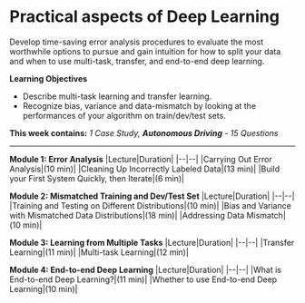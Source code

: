 # Practical aspects of Deep Learning

Develop time-saving error analysis procedures to evaluate the most worthwhile options to pursue and gain intuition for how to split your data and when to use multi-task, transfer, and end-to-end deep learning.

**Learning Objectives**
* Describe multi-task learning and transfer learning.
* Recognize bias, variance and data-mismatch by looking at the performances of your algorithm on train/dev/test sets.

**This week contains:** *1 Case Study, **Autonomous Driving** - 15 Questions*

----

**Module 1: Error Analysis**
|Lecture|Duration|
|--|--|
|Carrying Out Error Analysis|(10 min)|
|Cleaning Up Incorrectly Labeled Data|(13 min)|
|Build your First System Quickly, then Iterate|(6 min)|

**Module 2: Mismatched Training and Dev/Test Set**
|Lecture|Duration|
|--|--|
|Training and Testing on Different Distributions|(10 min)|
|Bias and Variance with Mismatched Data Distributions|(18 min)|
|Addressing Data Mismatch|(10 min)|

**Module 3: Learning from Multiple Tasks**
|Lecture|Duration|
|--|--|
|Transfer Learning|(11 min)|
|Multi-task Learning|(12 min)|

**Module 4: End-to-end Deep Learning**
|Lecture|Duration|
|--|--|
|What is End-to-end Deep Learning?|(11 min)|
|Whether to use End-to-end Deep Learning|(10 min)|